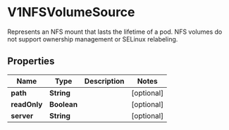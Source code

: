 

# V1NFSVolumeSource

Represents an NFS mount that lasts the lifetime of a pod. NFS volumes do not support ownership management or SELinux relabeling.
## Properties

Name | Type | Description | Notes
------------ | ------------- | ------------- | -------------
**path** | **String** |  |  [optional]
**readOnly** | **Boolean** |  |  [optional]
**server** | **String** |  |  [optional]



